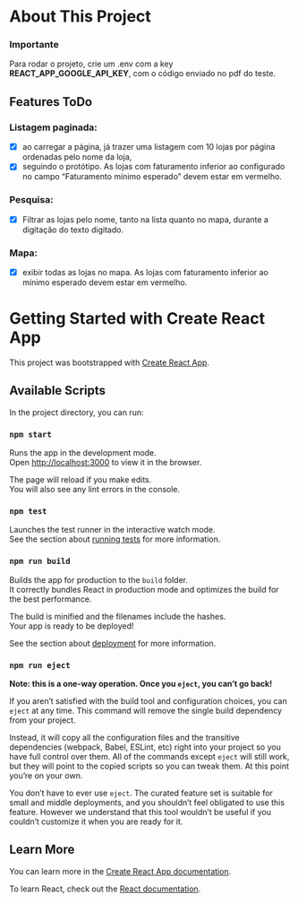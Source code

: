 # About This Project
### Importante
Para rodar o projeto, crie um .env com a key **REACT_APP_GOOGLE_API_KEY**, com o código enviado no pdf do teste.
## Features ToDo

### Listagem paginada:
- [x]  ao carregar a página, já trazer uma listagem com 10 lojas por página ordenadas pelo nome da loja, 
- [x]  seguindo o protótipo. As lojas com faturamento inferior ao configurado no campo “Faturamento mínimo esperado” devem estar em vermelho.

### Pesquisa: 
- [x]  Filtrar as lojas pelo nome, tanto na lista quanto no mapa, durante a digitação do texto digitado.

### Mapa: 
- [x]  exibir todas as lojas no mapa. As lojas com faturamento inferior ao mínimo esperado devem estar em vermelho.

# Getting Started with Create React App

This project was bootstrapped with [Create React App](https://github.com/facebook/create-react-app).

## Available Scripts

In the project directory, you can run:

### `npm start`

Runs the app in the development mode.\
Open [http://localhost:3000](http://localhost:3000) to view it in the browser.

The page will reload if you make edits.\
You will also see any lint errors in the console.

### `npm test`

Launches the test runner in the interactive watch mode.\
See the section about [running tests](https://facebook.github.io/create-react-app/docs/running-tests) for more information.

### `npm run build`

Builds the app for production to the `build` folder.\
It correctly bundles React in production mode and optimizes the build for the best performance.

The build is minified and the filenames include the hashes.\
Your app is ready to be deployed!

See the section about [deployment](https://facebook.github.io/create-react-app/docs/deployment) for more information.

### `npm run eject`

**Note: this is a one-way operation. Once you `eject`, you can’t go back!**

If you aren’t satisfied with the build tool and configuration choices, you can `eject` at any time. This command will remove the single build dependency from your project.

Instead, it will copy all the configuration files and the transitive dependencies (webpack, Babel, ESLint, etc) right into your project so you have full control over them. All of the commands except `eject` will still work, but they will point to the copied scripts so you can tweak them. At this point you’re on your own.

You don’t have to ever use `eject`. The curated feature set is suitable for small and middle deployments, and you shouldn’t feel obligated to use this feature. However we understand that this tool wouldn’t be useful if you couldn’t customize it when you are ready for it.

## Learn More

You can learn more in the [Create React App documentation](https://facebook.github.io/create-react-app/docs/getting-started).

To learn React, check out the [React documentation](https://reactjs.org/).
